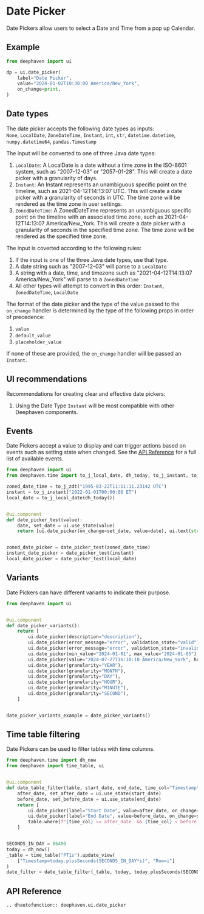 # Date Picker

Date Pickers allow users to select a Date and Time from a pop up Calendar.

## Example

```python
from deephaven import ui

dp = ui.date_picker(
    label="Date Picker",
    value="2024-01-02T10:30:00 America/New_York",
    on_change=print,
)
```

## Date types

The date picker accepts the following date types as inputs:  
`None`, `LocalDate`, `ZoneDateTime`, `Instant`, `int`, `str`, `datetime.datetime`, `numpy.datetime64`, `pandas.Timestamp`

The input will be converted to one of three Java date types:

1. `LocalDate`: A LocalDate is a date without a time zone in the ISO-8601 system, such as "2007-12-03" or "2057-01-28".
   This will create a date picker with a granularity of days.
2. `Instant`: An Instant represents an unambiguous specific point on the timeline, such as 2021-04-12T14:13:07 UTC.
   This will create a date picker with a granularity of seconds in UTC. The time zone will be rendered as the time zone in user settings.
3. `ZonedDateTime`: A ZonedDateTime represents an unambiguous specific point on the timeline with an associated time zone, such as 2021-04-12T14:13:07 America/New_York.
   This will create a date picker with a granularity of seconds in the specified time zone. The time zone will be rendered as the specified time zone.

The input is coverted according to the following rules:

1. If the input is one of the three Java date types, use that type.
2. A date string such as "2007-12-03" will parse to a `LocalDate`
3. A string with a date, time, and timezone such as "2021-04-12T14:13:07 America/New_York" will parse to a `ZonedDateTime`
4. All other types will attempt to convert in this order: `Instant`, `ZonedDateTime`, `LocalDate`

The format of the date picker and the type of the value passed to the `on_change` handler
is determined by the type of the following props in order of precedence:

1. `value`
2. `default_value`
3. `placeholder_value`

If none of these are provided, the `on_change` handler will be passed an `Instant`.

## UI recommendations

Recommendations for creating clear and effective date pickers:

1. Using the Date Type `Instant` will be most compatible with other Deephaven components.

## Events

Date Pickers accept a value to display and can trigger actions based on events such as setting state when changed. See the [API Reference](#api-reference) for a full list of available events.

```python
from deephaven import ui
from deephaven.time import to_j_local_date, dh_today, to_j_instant, to_j_zdt

zoned_date_time = to_j_zdt("1995-03-22T11:11:11.23142 UTC")
instant = to_j_instant("2022-01-01T00:00:00 ET")
local_date = to_j_local_date(dh_today())


@ui.component
def date_picker_test(value):
    date, set_date = ui.use_state(value)
    return [ui.date_picker(on_change=set_date, value=date), ui.text(str(date))]


zoned_date_picker = date_picker_test(zoned_date_time)
instant_date_picker = date_picker_test(instant)
local_date_picker = date_picker_test(local_date)
```

## Variants

Date Pickers can have different variants to indicate their purpose.

```python
from deephaven import ui


@ui.component
def date_picker_variants():
    return [
        ui.date_picker(description="description"),
        ui.date_picker(error_message="error", validation_state="valid"),
        ui.date_picker(error_message="error", validation_state="invalid"),
        ui.date_picker(min_value="2024-01-01", max_value="2024-01-05"),
        ui.date_picker(value="2024-07-27T16:10:10 America/New_York", hour_cycle=24),
        ui.date_picker(granularity="YEAR"),
        ui.date_picker(granularity="MONTH"),
        ui.date_picker(granularity="DAY"),
        ui.date_picker(granularity="HOUR"),
        ui.date_picker(granularity="MINUTE"),
        ui.date_picker(granularity="SECOND"),
    ]


date_picker_variants_example = date_picker_variants()
```

## Time table filtering

Date Pickers can be used to filter tables with time columns.

```python
from deephaven.time import dh_now
from deephaven import time_table, ui


@ui.component
def date_table_filter(table, start_date, end_date, time_col="Timestamp"):
    after_date, set_after_date = ui.use_state(start_date)
    before_date, set_before_date = ui.use_state(end_date)
    return [
        ui.date_picker(label="Start Date", value=after_date, on_change=set_after_date),
        ui.date_picker(label="End Date", value=before_date, on_change=set_before_date),
        table.where(f"{time_col} >= after_date  && {time_col} < before_date"),
    ]


SECONDS_IN_DAY = 86400
today = dh_now()
_table = time_table("PT1s").update_view(
    ["Timestamp=today.plusSeconds(SECONDS_IN_DAY*i)", "Row=i"]
)
date_filter = date_table_filter(_table, today, today.plusSeconds(SECONDS_IN_DAY * 10))
```

## API Reference

```{eval-rst}
.. dhautofunction:: deephaven.ui.date_picker
```
